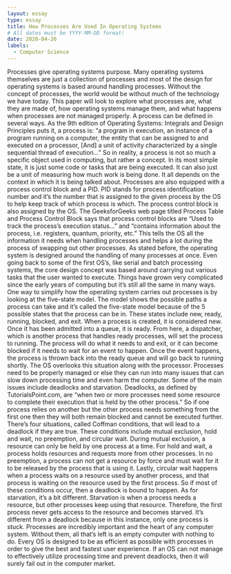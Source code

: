 ```yaml
---
layout: essay
type: essay
title: How Processes Are Used In Operating Systems
# All dates must be YYYY-MM-DD format!
date: 2020-04-26
labels:
  - Computer Science
---
```


Processes give operating systems purpose.  Many operating systems themselves are just a collection of processes and most of the design for operating systems is based around handling processes.  Without the concept of processes, the world would be without much of the technology we have today.  This paper will look to explore what processes are, what they are made of, how operating systems manage them, and what happens when processes are not managed properly.
	A process can be defined in several ways.  As the 9th edition of Operating Systems: Integrals and Design Principles puts it, a process is:
“a program in execution, an instance of a program running on a computer, the entity that can be assigned to and executed on a processor, [And] a unit of activity characterized by a single sequential thread of execution…”
So in reality, a process is not so much a specific object used in computing, but rather a concept.  In its most simple state, it is just some code or tasks that are being executed.  It can also just be a unit of measuring how much work is being done.  It all depends on the context in which it is being talked about.
Processes are also equipped with a process control block and a PID.  PID stands for process identification number and it’s the number that is assigned to the given process by the OS to help keep track of which process is which.  The process control block is also assigned by the OS.  The GeeksforGeeks web page titled Process Table and Process Control Block says that process control blocks are “Used to track the process’s execution status…” and “contains information about the process, i.e. registers, quantum, priority, etc.”  This tells the OS all the information it needs when handling processes and helps a lot during the process of swapping out other processes.
As stated before, the operating system is designed around the handling of many processes at once.  Even going back to some of the first OS’s, like serial and batch processing systems, the core design concept was based around carrying out various tasks that the user wanted to execute.  Things have grown very complicated since the early years of computing but it’s still all the same in many ways.  One way to simplify how the operating system carries out processes is by looking at the five-state model.  The model shows the possible paths a process can take and it’s called the five-state model because of the 5 possible states that the process can be in.  These states include new, ready, running, blocked, and exit.  When a process is created, it is considered new.  Once it has been admitted into a queue, it is ready.  From here, a dispatcher, which is another process that handles ready processes, will set the process to running.  The process will do what it needs to and exit, or it can become blocked if it needs to wait for an event to happen.  Once the event happens, the process is thrown back into the ready queue and will go back to running shortly.  The OS overlooks this situation along with the processor.
	Processes need to be properly managed or else they can run into many issues that can slow down processing time and even harm the computer.  Some of the main issues include deadlocks and starvation.  Deadlocks, as defined by TutorialsPoint.com, are “when two or more processes need some resource to complete their execution that is held by the other process.”  So if one process relies on another but the other process needs something from the first one then they will both remain blocked and cannot be executed further.  There’s four situations, called Coffman conditions, that will lead to a deadlock if they are true.  These conditions include mutual exclusion, hold and wait, no preemption, and circular wait.  During mutual exclusion, a resource can only be held by one process at a time.  For hold and wait, a process holds resources and requests more from other processes.  In no preemption, a process can not get a resource by force and must wait for it to be released by the process that is using it.  Lastly, circular wait happens when a process waits on a resource used by another process, and that process is waiting on the resource used by the first process.  So if most of these conditions occur, then a deadlock is bound to happen.  As for starvation, it’s a bit different.  Starvation is when a process needs a resource, but other processes keep using that resource.  Therefore, the first process never gets access to the resource and becomes starved.  It’s different from a deadlock because in this instance, only one process is stuck.
Processes are incredibly important and the heart of any computer system.  Without them, all that’s left is an empty computer with nothing to do.  Every OS is designed to be as efficient as possible with processes in order to give the best and fastest user experience.  If an OS can not manage to effectively utilize processing time and prevent deadlocks, then it will surely fail out in the computer market.
